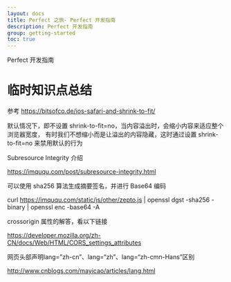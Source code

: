 ```yaml
---
layout: docs
title: Perfect 之旅- Perfect 开发指南
description: Perfect 开发指南
group: getting-started
toc: true
---
```


Perfect 开发指南

# 临时知识点总结

参考 https://bitsofco.de/ios-safari-and-shrink-to-fit/

<meta name="viewport" content="width=device-width, initial-scale=1, shrink-to-fit=no">

默认情况下，即不设置 shrink-to-fit=no，当内容溢出时，会缩小内容来适应整个浏览器宽度，
有时我们不想缩小而是让溢出的内容隐藏，这时通过设置 shrink-to-fit=no 来禁用默认的行为

Subresource Integrity 介绍

https://imququ.com/post/subresource-integrity.html

可以使用 sha256 算法生成摘要签名，并进行 Base64 编码

curl https://imququ.com/static/js/other/zepto.js | openssl dgst -sha256 -binary | openssl enc -base64 -A

<script crossorigin="anonymous" integrity="sha256-b/TAR5GfYbbQ3gWQCA3fxESsvgU4AbP4rZ+qu1d9CuQ=" src="https://imququ.com/static/js/other/zepto.js"></script> 

crossorigin 属性的解答，看以下链接

https://developer.mozilla.org/zh-CN/docs/Web/HTML/CORS_settings_attributes

网页头部声明lang=”zh-cn”、lang=“zh”、lang=“zh-cmn-Hans”区别

http://www.cnblogs.com/mayicao/articles/lang.html

